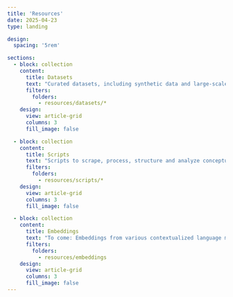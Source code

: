 ```yaml
---
title: 'Resources'
date: 2025-04-23
type: landing

design:
  spacing: '5rem'

sections:
  - block: collection
    content:
      title: Datasets
      text: "Curated datasets, including synthetic data and large-scale domain-specific corpora."
      filters:
        folders:
          - resources/datasets/*
    design:
      view: article-grid
      columns: 3
      fill_image: false

  - block: collection
    content:
      title: Scripts
      text: "Scripts to scrape, process, structure and analyze conceptual change in large corpora."
      filters:
        folders:
          - resources/scripts/*
    design:
      view: article-grid
      columns: 3
      fill_image: false

  - block: collection
    content:
      title: Embeddings
      text: "To come: Embeddings from various contextualized language models, domain-specific corpora and targets."
      filters:
        folders:
          - resources/embeddings
    design:
      view: article-grid
      columns: 3
      fill_image: false
---
```

